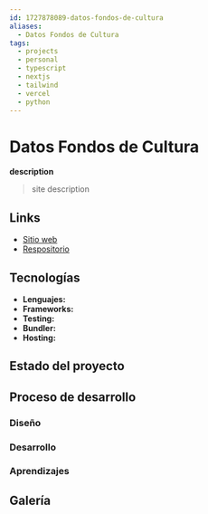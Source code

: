 ```yaml
---
id: 1727878089-datos-fondos-de-cultura
aliases:
  - Datos Fondos de Cultura
tags:
  - projects
  - personal
  - typescript
  - nextjs
  - tailwind
  - vercel
  - python
---
```


# Datos Fondos de Cultura

**description**

> site description

## Links

- [Sitio web](https://)
- [Respositorio](https://github.com/strocs/)

## Tecnologías

- **Lenguajes:**
- **Frameworks:**
- **Testing:**
- **Bundler:**
- **Hosting:**

## Estado del proyecto

## Proceso de desarrollo

### Diseño

### Desarrollo

### Aprendizajes

## Galería
